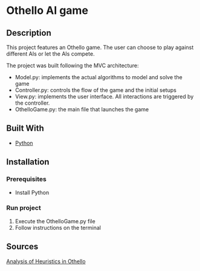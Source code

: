 # Othello AI game

## Description

This project features an Othello game. The user can choose to play against different AIs or let the AIs compete.

The project was built following the MVC architecture:

- Model.py: implements the actual algorithms to model and solve the game
- Controller.py: controls the flow of the game and the initial setups
- View.py: implements the user interface. All interactions are triggered by the controller.
- OthelloGame.py: the main file that launches the game

## Built With

- [Python](https://www.python.org/)

## Installation

### Prerequisites

- Install Python

### Run project

1. Execute the OthelloGame.py file
2. Follow instructions on the terminal

## Sources

[Analysis of Heuristics in Othello](https://courses.cs.washington.edu/courses/cse573/04au/Project/mini1/RUSSIA/Final_Paper.pdf)
